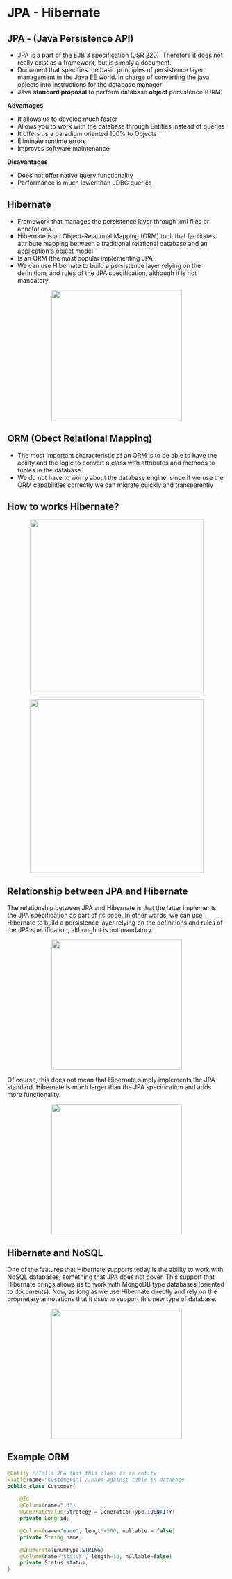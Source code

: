 # JPA - Hibernate

## JPA - (Java Persistence API)

- JPA is a part of the EJB 3 specification (JSR 220). Therefore it does not really exist as a framework, but is simply a document.
- Document that specifies the basic principles of persistence layer management in the Java EE world.
In charge of converting the java objects into instructions for the database manager
- Java **standard proposal** to perform database **object** persistence (ORM)

**Advantages**
- It allows us to develop much faster
- Allows you to work with the database through Entities instead of queries
- It offers us a paradigm oriented 100% to Objects
- Eliminate runtime errors
- Improves software maintenance

**Disavantages**

- Does not offer native query functionality
- Performance is much lower than JDBC queries

## Hibernate

- Framework that manages the persistence layer through xml files or annotations.
- Hibernate is an Object-Relational Mapping (ORM) tool, that facilitates attribute mapping between a traditional relational database and an application's object model
- Is an ORM (the most popular implementing JPA)
- We can use Hibernate to build a persistence layer relying on the definitions and rules of the JPA specification, although it is not mandatory.

<p align="center">
<img height="300" src="https://github.com/alejoalvarez/JPA-Hibernate/blob/master/images/JPA-Hibernate.png">
</p>

## ORM (Obect Relational Mapping)

- The most important characteristic of an ORM is to be able to have the ability and the logic to convert a class with attributes and methods to tuples in the database.
- We do not have to worry about the database engine, since if we use the ORM capabilities correctly we can migrate quickly and transparently

## How to works Hibernate?

<p align="center">
<img height="400" src="https://github.com/alejoalvarez/JPA-Hibernate/blob/master/images/hibernate2.png">
</p>

<p align="center">
<img height="400" src="https://github.com/alejoalvarez/JPA-Hibernate/blob/master/images/Hibernate3.png">
</p>

## Relationship between JPA and Hibernate

The relationship between JPA and Hibernate is that the latter implements the JPA specification as part of its code. In other words, we can use Hibernate to build a persistence layer relying on the definitions and rules of the JPA specification, although it is not mandatory.

<p align="center">
<img height="300" src="https://github.com/alejoalvarez/JPA-Hibernate/blob/master/images/relation-JPA-Hibernate.png">
</p>

Of course, this does not mean that Hibernate simply implements the JPA standard. Hibernate is much larger than the JPA specification and adds more functionality.

<p align="center">
<img height="300" src="https://github.com/alejoalvarez/JPA-Hibernate/blob/master/images/Hibernate1.png">
</p>

## Hibernate and NoSQL

One of the features that Hibernate supports today is the ability to work with NoSQL databases, something that JPA does not cover. This support that Hibernate brings allows us to work with MongoDB type databases (oriented to documents). Now, as long as we use Hibernate directly and rely on the proprietary annotations that it uses to support this new type of database.

<p align="center">
<img height="300" src="https://github.com/alejoalvarez/JPA-Hibernate/blob/master/images/hibernate-nosql.png">
</p>

## Example ORM

```java
@Entity //Tells JPA that this class is an entity
@Table(name="customers") //maps against table in database
public class Customer{
    
    @Id
    @Column(name="id")
    @GenerateValue(Strategy = GenerationType.IDENTITY)
    private Long id;

    @Column(name="name", length=500, nullable = false)
    private String name;

    @Enumerate(EnumType.STRING)
    @Column(name="status", length=10, nullable=false)
    private Status status;
}

```